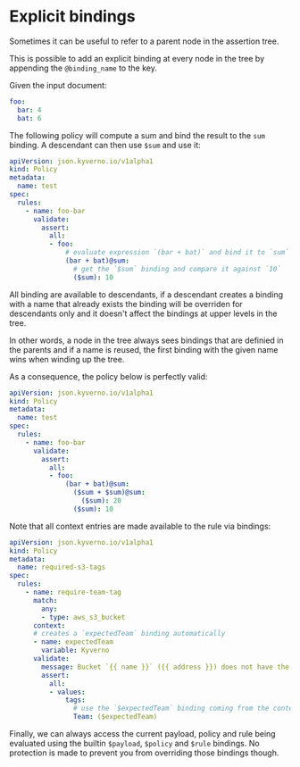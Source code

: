 # Explicit bindings

Sometimes it can be useful to refer to a parent node in the assertion tree.

This is possible to add an explicit binding at every node in the tree by appending the `@binding_name` to the key.

Given the input document:

```yaml
foo:
  bar: 4
  bat: 6
```

The following policy will compute a sum and bind the result to the `sum` binding. A descendant can then use `$sum` and use it:

```yaml
apiVersion: json.kyverno.io/v1alpha1
kind: Policy
metadata:
  name: test
spec:
  rules:
    - name: foo-bar
      validate:
        assert:
          all:
          - foo:
              # evaluate expression `(bar + bat)` and bind it to `sum`
              (bar + bat)@sum:
                # get the `$sum` binding and compare it against `10`
                ($sum): 10
```

All binding are available to descendants, if a descendant creates a binding with a name that already exists the binding will be overriden for descendants only and it doesn't affect the bindings at upper levels in the tree.

In other words, a node in the tree always sees bindings that are definied in the parents and if a name is reused, the first binding with the given name wins when winding up the tree.

As a consequence, the policy below is perfectly valid:

```yaml
apiVersion: json.kyverno.io/v1alpha1
kind: Policy
metadata:
  name: test
spec:
  rules:
    - name: foo-bar
      validate:
        assert:
          all:
          - foo:
              (bar + bat)@sum:
                ($sum + $sum)@sum:
                  ($sum): 20
                ($sum): 10
```

Note that all context entries are made available to the rule via bindings:

```yaml
apiVersion: json.kyverno.io/v1alpha1
kind: Policy
metadata:
  name: required-s3-tags
spec:
  rules:
    - name: require-team-tag
      match:
        any:
        - type: aws_s3_bucket
      context:
      # creates a `expectedTeam` binding automatically
      - name: expectedTeam
        variable: Kyverno
      validate:
        message: Bucket `{{ name }}` ({{ address }}) does not have the required Team tag {{ $expectedTeam }}
        assert:
          all:
          - values:
              tags:
                # use the `$expectedTeam` binding coming from the context
                Team: ($expectedTeam)
```

Finally, we can always access the current payload, policy and rule being evaluated using the builtin `$payload`, `$policy` and `$rule` bindings. No protection is made to prevent you from overriding those bindings though.
